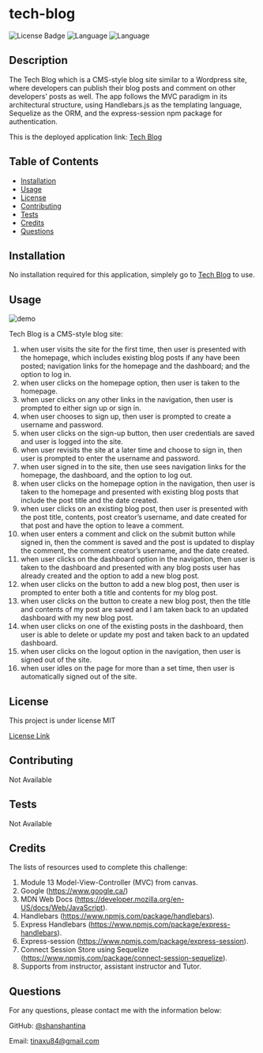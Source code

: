 # tech-blog

  ![License Badge](https://img.shields.io/badge/License-MIT-brightgreen.svg) ![Language](https://img.shields.io/github/languages/count/shanshantina/tech-blog?style=plastic&logo=appveyor&color=ff69b4) ![Language](https://img.shields.io/github/languages/top/shanshantina/tech-blog?style=flat&logo=appveyor&color=blueviolet)
  

  ## Description
  The Tech Blog which is a CMS-style blog site similar to a Wordpress site, where developers can publish their blog posts and comment on other developers’ posts as well. The app follows the MVC paradigm in its architectural structure, using Handlebars.js as the templating language, Sequelize as the ORM, and the express-session npm package for authentication.

  This is the deployed application link: [Tech Blog]()


  ## Table of Contents
  * [Installation](#installation)
  * [Usage](#usage)
  * [License](#license)
  * [Contributing](#contributing)
  * [Tests](#tests)
  * [Credits](#credits)
  * [Questions](#questions)

  ## Installation
  No installation required for this application, simplely go to [Tech Blog]() to use.

  ## Usage

   ![demo](./public/assets/image/tech-blog.gif)

  Tech Blog is a CMS-style blog site: 
  1. when user visits the site for the first time, then user is presented with the homepage, which includes existing blog posts if any have been posted; navigation links for the homepage and the dashboard; and the option to log in.  
  2. when user clicks on the homepage option, then user is taken to the homepage.      
  3. when user clicks on any other links in the navigation, then user is prompted to either sign up or sign in.
  4. when user chooses to sign up, then user is prompted to create a username and password.
  5. when user clicks on the sign-up button, then user credentials are saved and user is logged into the site.
  6. when user revisits the site at a later time and choose to sign in, then user is prompted to enter the username and password.
  7. when user signed in to the site, then use sees navigation links for the homepage, the dashboard, and the option to log out.
  8. when user clicks on the homepage option in the navigation, then user is taken to the homepage and presented with existing blog posts that include the post title and the date created.  
  9. when user clicks on an existing blog post, then user is presented with the post title, contents, post creator’s username, and date created for that post and have the option to leave a comment.
  10. when user enters a comment and click on the submit button while signed in, then the comment is saved and the post is updated to display the comment, the comment creator’s username, and the date created.
  11. when user clicks on the dashboard option in the navigation, then user is taken to the dashboard and presented with any blog posts user has already created and the option to add a new blog post.
  12. when user clicks on the button to add a new blog post, then user is prompted to enter both a title and contents for my blog post. 
  13. when user clicks on the button to create a new blog post, then the title and contents of my post are saved and I am taken back to an updated dashboard with my new blog post.
  14. when user clicks on one of the existing posts in the dashboard, then user is able to delete or update my post and taken back to an updated dashboard.
  15. when user clicks on the logout option in the navigation, then user is signed out of the site.
  16. when user idles on the page for more than a set time, then user is automatically signed out of the site. 

  ## License
  
  This project is under license MIT
  
  [License Link](https://choosealicense.com/licenses/)

  ## Contributing
  Not Available 

  ## Tests
  Not Available

  ## Credits
  The lists of resources used to complete this challenge: 
  1. Module 13 Model-View-Controller (MVC) from canvas. 
  2. Google (https://www.google.ca/) 
  3. MDN Web Docs (https://developer.mozilla.org/en-US/docs/Web/JavaScript).
  4. Handlebars (https://www.npmjs.com/package/handlebars).
  5. Express Handlebars (https://www.npmjs.com/package/express-handlebars). 
  6. Express-session (https://www.npmjs.com/package/express-session).
  7. Connect Session Store using Sequelize (https://www.npmjs.com/package/connect-session-sequelize).
  8. Supports from instructor, assistant instructor and Tutor.

  ## Questions

  For any questions, please contact me with the information below:

  GitHub: [@shanshantina](https://github.com/shanshantina)

  
  Email: tinaxu84@gmail.com